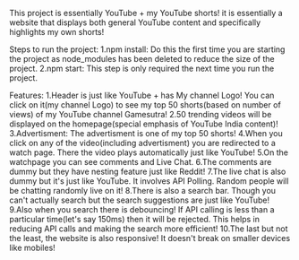This project is essentially YouTube + my YouTube shorts! it is essentially a website that displays both general YouTube content and specifically highlights my own shorts!

Steps to run the project:
1.npm install: Do this the first time you are starting the project as node_modules has been deleted to reduce the size of the project.
2.npm start: This step is only required the next time you run the project. 

Features:
1.Header is just like YouTube + has My channel Logo! You can click on it(my channel Logo) to see my top 50 shorts(based on number of views) of my YouTube channel Gamesutra!
2.50 trending videos will be displayed on the homepage(special emphasis of YouTube India content)!
3.Advertisment: The advertisment is one of my top 50 shorts!
4.When you click on any of the video(including advertisment) you are redirected to a watch page. There the video plays automatically just like YouTube!
5.On the watchpage you can see comments and Live Chat. 
6.The comments are dummy but they have nesting feature just like Reddit!
7.The live chat is also dummy but it's just like YouTube. It involves API Polling. Random people will be chatting randomly live on it!
8.There is also a search bar. Though you can't actually search but the search suggestions are just like YouTube!
9.Also when you search there is debouncing! If API calling is less than a particular time(let's say 150ms) then it will be rejected. This helps in reducing API calls and making the search more efficient!
10.The last but not the least, the website is also responsive! It doesn't break on smaller devices like mobiles!
